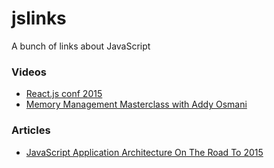 # jslinks
A bunch of links about JavaScript

### Videos

- [React.js conf 2015](https://www.youtube.com/playlist?list=PLb0IAmt7-GS1cbw4qonlQztYV1TAW0sCr)
- [Memory Management Masterclass with Addy Osmani](https://www.youtube.com/watch?v=LaxbdIyBkL0)

### Articles

- [JavaScript Application Architecture On The Road To 2015](https://medium.com/@addyosmani/javascript-application-architecture-on-the-road-to-2015-d8125811101b)
 
